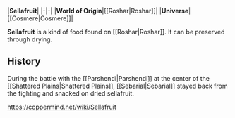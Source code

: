 |**Sellafruit**|
|-|-|
|**World of Origin**|[[Roshar\|Roshar]]|
|**Universe**|[[Cosmere\|Cosmere]]|

**Sellafruit** is a kind of food found on [[Roshar\|Roshar]]. It can be preserved through drying.

## History
During the battle with the [[Parshendi\|Parshendi]] at the center of the [[Shattered Plains\|Shattered Plains]], [[Sebarial\|Sebarial]] stayed back from the fighting and snacked on dried sellafruit.



https://coppermind.net/wiki/Sellafruit